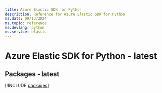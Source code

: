 ```yaml
---
title: Azure Elastic SDK for Python
description: Reference for Azure Elastic SDK for Python
ms.date: 09/13/2024
ms.topic: reference
ms.devlang: python
ms.service: elastic
---
```

# Azure Elastic SDK for Python - latest
## Packages - latest
[!INCLUDE [packages](elastic-index.md)]